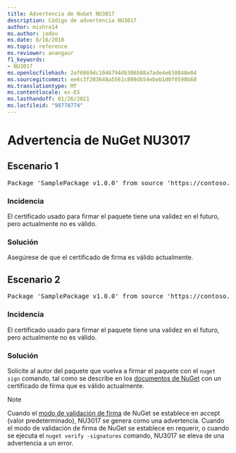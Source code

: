 ```yaml
---
title: Advertencia de NuGet NU3017
description: Código de advertencia NU3017
author: mishra14
ms.author: jodou
ms.date: 8/16/2018
ms.topic: reference
ms.reviewer: anangaur
f1_keywords:
- NU3017
ms.openlocfilehash: 2af6869dc1046794db306b88a7ade4e638848e04
ms.sourcegitcommit: ee6c3f203648a5561c809db54ebeb1d0f0598b68
ms.translationtype: MT
ms.contentlocale: es-ES
ms.lasthandoff: 01/26/2021
ms.locfileid: "98778774"
---
```

# <a name="nuget-warning-nu3017"></a>Advertencia de NuGet NU3017

## <a name="scenario-1"></a>Escenario 1

<pre>Package 'SamplePackage v1.0.0' from source 'https://contoso.com/index.json': The signing certificate is not yet valid.</pre>

### <a name="issue"></a>Incidencia

El certificado usado para firmar el paquete tiene una validez en el futuro, pero actualmente no es válido.


### <a name="solution"></a>Solución

Asegúrese de que el certificado de firma es válido actualmente.



## <a name="scenario-2"></a>Escenario 2

<pre>Package 'SamplePackage v1.0.0' from source 'https://contoso.com/index.json': The primary signature's certificate is not yet valid.</pre>

### <a name="issue"></a>Incidencia

El certificado usado para firmar el paquete tiene una validez en el futuro, pero actualmente no es válido.


### <a name="solution"></a>Solución

Solicite al autor del paquete que vuelva a firmar el paquete con el `nuget sign` comando, tal como se describe en los [documentos de NuGet](../../create-packages/sign-a-package.md) con un certificado de firma que es válido actualmente.


> [!Note]
> Cuando el [modo de validación de firma](../../consume-packages/installing-signed-packages.md#configure-package-signature-requirements) de NuGet se establece en accept (valor predeterminado), NU3017 se genera como una advertencia. Cuando el modo de validación de firma de NuGet se establece en requerir, o cuando se ejecuta el `nuget verify -signatures` comando, NU3017 se eleva de una advertencia a un error. 
